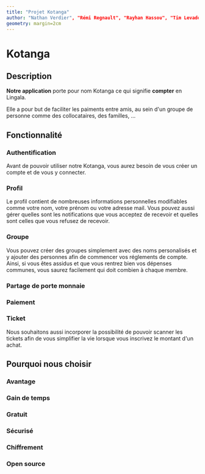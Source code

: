 ```yaml
---
title: "Projet Kotanga"
author: "Nathan Verdier", "Rémi Regnault", "Rayhan Hassou", "Tim Levadou", "Simon Claus"
geometry: margin=2cm
---
```

# Kotanga

## Description
**Notre application** porte pour nom Kotanga ce qui signifie **compter** en Lingala.

Elle a pour but de faciliter les paiments entre amis, au sein d'un groupe de personne comme des collocataires, des familles, ...


## Fonctionnalité

### Authentification
Avant de pouvoir utiliser notre Kotanga, vous aurez besoin de vous créer un compte et de vous y connecter.

### Profil
Le profil contient de nombreuses informations personnelles modifiables comme votre nom, votre prénom ou votre adresse mail. Vous pouvez aussi gérer quelles sont les notifications que vous acceptez de recevoir et quelles sont celles que vous refusez de recevoir.

### Groupe
Vous pouvez créer des groupes simplement avec des noms personalisés et y ajouter des personnes afin de commencer vos réglements de compte. Ainsi, si vous êtes assidus et que vous rentrez bien vos dépenses communes, vous saurez facilement qui doit combien à chaque membre.

### Partage de porte monnaie

### Paiement

### Ticket
Nous souhaitons aussi incorporer la possibilité de pouvoir scanner les tickets afin de vous simplifier la vie lorsque vous inscrivez le montant d'un achat.

## Pourquoi nous choisir

### Avantage

### Gain de temps

### Gratuit

### Sécurisé

### Chiffrement

### Open source
